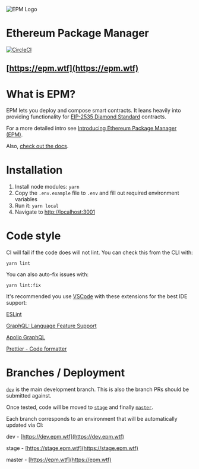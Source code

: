 ![EPM Logo](https://cdn.meem.wtf/epm-380x380.png)

# Ethereum Package Manager

[![CircleCI](https://dl.circleci.com/status-badge/img/gh/meemproject/epm/tree/master.svg?style=svg&circle-token=bb0d522cfc34eda3129cfa2abbf758cd04590e5f)](https://dl.circleci.com/status-badge/redirect/gh/meemproject/epm/tree/master)

## [https://epm.wtf](https://epm.wtf)

# What is EPM?

EPM lets you deploy and compose smart contracts. It leans heavily into providing functionality for [EIP-2535 Diamond Standard](https://eips.ethereum.org/EIPS/eip-2535) contracts.

For a more detailed intro see [Introducing Ethereum Package Manager (EPM)](https://paragraph.xyz/@ken/ethereum-package-manager).

Also, [check out the docs](https://docs.meem.wtf/meem-protocol/epm/ethereum-package-manager).

# Installation

1. Install node modules: `yarn`
2. Copy the `.env.example` file to `.env` and fill out required environment variables
3. Run it: `yarn local`
4. Navigate to [http://localhost:3001](http://localhost:3001)

# Code style

CI will fail if the code does will not lint. You can check this from the CLI with:

`yarn lint`

You can also auto-fix issues with:

`yarn lint:fix`

It's recommended you use [VSCode](https://code.visualstudio.com/) with these extensions for the best IDE support:

[ESLint](https://marketplace.visualstudio.com/items?itemName=dbaeumer.vscode-eslint)

[GraphQL: Language Feature Support](https://marketplace.visualstudio.com/items?itemName=GraphQL.vscode-graphql)

[Apollo GraphQL](https://marketplace.visualstudio.com/items?itemName=apollographql.vscode-apollo)

[Prettier - Code formatter](https://marketplace.visualstudio.com/items?itemName=esbenp.prettier-vscode)

# Branches / Deployment

[`dev`](https://github.com/meemproject/epm/tree/dev) is the main development branch. This is also the branch PRs should be submitted against.

Once tested, code will be moved to [`stage`](https://github.com/meemproject/epm/tree/stage) and finally [`master`](https://github.com/meemproject/epm/tree/master).

Each branch corresponds to an environment that will be automatically updated via CI:

dev - [https://dev.epm.wtf](https://dev.epm.wtf)

stage - [https://stage.epm.wtf](https://stage.epm.wtf)

master - [https://epm.wtf](https://epm.wtf)
